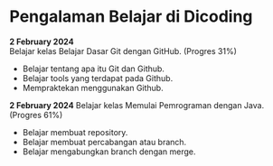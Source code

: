 # Pengalaman Belajar di Dicoding

**2 February 2024**  
Belajar kelas Belajar Dasar Git dengan GitHub. (Progres 31%)  
* Belajar tentang apa itu Git dan Github.  
* Belajar tools yang terdapat pada Github.  
* Mempraktekan menggunakan Github.  

**2 February 2024**
Belajar kelas Memulai Pemrograman dengan Java. (Progres 61%)  
* Belajar membuat repository.  
* Belajar membuat percabangan atau branch.  
* Belajar mengabungkan branch dengan merge.  
